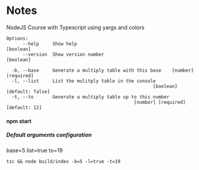 # Notes

NodeJS Course with Typescript using yargs and colors

```
Options:
      --help     Show help                                             [boolean]
      --version  Show version number                                   [boolean]

  -b, --base     Generate a multiply table with this base    [number] [required]
  -l, --list     List the mulitply table in the console
                                                      [boolean] [default: false]
  -t, --to       Generate a multiply table up to this number
                                               [number] [required] [default: 12]

```


#### npm start
##### Default arguments configuration


base=5
list=true
to=19

````
tsc && node build/index -b=5 -l=true -t=19
``````
